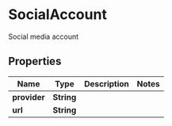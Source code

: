 

# SocialAccount

Social media account

## Properties

| Name | Type | Description | Notes |
|------------ | ------------- | ------------- | -------------|
|**provider** | **String** |  |  |
|**url** | **String** |  |  |



